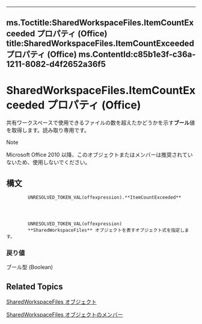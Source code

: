 

---
ms.Toctitle:SharedWorkspaceFiles.ItemCountExceeded プロパティ (Office)
title:SharedWorkspaceFiles.ItemCountExceeded プロパティ (Office)
ms.ContentId:c85b1e3f-c36a-1211-8082-d4f2652a36f5
---
# SharedWorkspaceFiles.ItemCountExceeded プロパティ (Office)




共有ワークスペースで使用できるファイルの数を超えたかどうかを示す**ブール**値を取得します。読み取り専用です。

>[!NOTE]
>Microsoft Office 2010 以降、このオブジェクトまたはメンバーは推奨されていないため、使用しないでください。





## 構文

            UNRESOLVED_TOKEN_VAL(offexpression).**ItemCountExceeded**




            UNRESOLVED_TOKEN_VAL(offexpression)
            **SharedWorkspaceFiles** オブジェクトを表すオブジェクト式を指定します。

### 戻り値
ブール型 (Boolean)





## Related Topics

[SharedWorkspaceFiles オブジェクト](5e2937f7-f794-dffb-a1ec-69ea9a9e3546.md)

[SharedWorkspaceFiles オブジェクトのメンバー](30e841ce-c8f1-249a-3bc7-6f204be64536.md)




